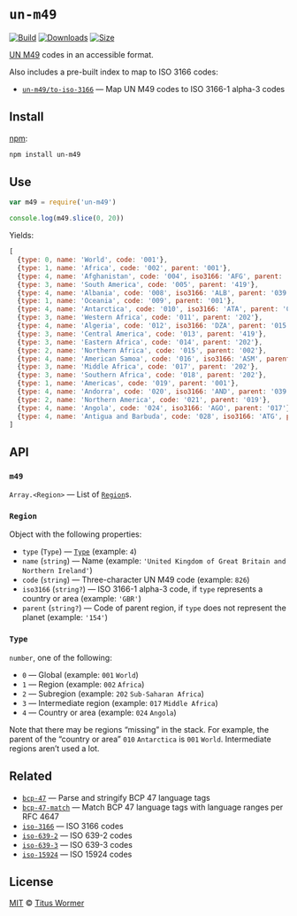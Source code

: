 # `un-m49`

[![Build][build-badge]][build]
[![Downloads][downloads-badge]][downloads]
[![Size][size-badge]][size]

[UN M49][m49] codes in an accessible format.

Also includes a pre-built index to map to ISO 3166 codes:

*   [`un-m49/to-iso-3166`][to-iso-3166]
    — Map UN M49 codes to ISO 3166-1 alpha-3 codes

## Install

[npm][]:

```sh
npm install un-m49
```

## Use

```js
var m49 = require('un-m49')

console.log(m49.slice(0, 20))
```

Yields:

```js
[
  {type: 0, name: 'World', code: '001'},
  {type: 1, name: 'Africa', code: '002', parent: '001'},
  {type: 4, name: 'Afghanistan', code: '004', iso3166: 'AFG', parent: '034'},
  {type: 3, name: 'South America', code: '005', parent: '419'},
  {type: 4, name: 'Albania', code: '008', iso3166: 'ALB', parent: '039'},
  {type: 1, name: 'Oceania', code: '009', parent: '001'},
  {type: 4, name: 'Antarctica', code: '010', iso3166: 'ATA', parent: '001'},
  {type: 3, name: 'Western Africa', code: '011', parent: '202'},
  {type: 4, name: 'Algeria', code: '012', iso3166: 'DZA', parent: '015'},
  {type: 3, name: 'Central America', code: '013', parent: '419'},
  {type: 3, name: 'Eastern Africa', code: '014', parent: '202'},
  {type: 2, name: 'Northern Africa', code: '015', parent: '002'},
  {type: 4, name: 'American Samoa', code: '016', iso3166: 'ASM', parent: '061'},
  {type: 3, name: 'Middle Africa', code: '017', parent: '202'},
  {type: 3, name: 'Southern Africa', code: '018', parent: '202'},
  {type: 1, name: 'Americas', code: '019', parent: '001'},
  {type: 4, name: 'Andorra', code: '020', iso3166: 'AND', parent: '039'},
  {type: 2, name: 'Northern America', code: '021', parent: '019'},
  {type: 4, name: 'Angola', code: '024', iso3166: 'AGO', parent: '017'},
  {type: 4, name: 'Antigua and Barbuda', code: '028', iso3166: 'ATG', parent: '029'}
]
```

## API

### `m49`

`Array.<Region>` — List of [`Region`][region]s.

### `Region`

Object with the following properties:

*   `type` (`Type`) — [`Type`][type]
    (example: `4`)
*   `name` (`string`) — Name
    (example: `'United Kingdom of Great Britain and Northern Ireland'`)
*   `code` (`string`) — Three-character UN M49 code
    (example: `826`)
*   `iso3166` (`string?`) — ISO 3166-1 alpha-3 code, if `type` represents a
    country or area
    (example: `'GBR'`)
*   `parent` (`string?`) — Code of parent region, if `type` does not represent
    the planet
    (example: `'154'`)

### `Type`

`number`, one of the following:

*   `0` — Global (example: `001` `World`)
*   `1` — Region (example: `002` `Africa`)
*   `2` — Subregion (example: `202` `Sub-Saharan Africa`)
*   `3` — Intermediate region (example: `017` `Middle Africa`)
*   `4` — Country or area (example: `024` `Angola`)

Note that there may be regions “missing” in the stack.
For example, the parent of the “country or area” `010` `Antarctica` is `001`
`World`.
Intermediate regions aren’t used a lot.

## Related

*   [`bcp-47`](https://github.com/wooorm/bcp-47)
    — Parse and stringify BCP 47 language tags
*   [`bcp-47-match`](https://github.com/wooorm/bcp-47-match)
    — Match BCP 47 language tags with language ranges per RFC 4647
*   [`iso-3166`](https://github.com/wooorm/iso-3166)
    — ISO 3166 codes
*   [`iso-639-2`](https://github.com/wooorm/iso-639-2)
    — ISO 639-2 codes
*   [`iso-639-3`](https://github.com/wooorm/iso-639-3)
    — ISO 639-3 codes
*   [`iso-15924`](https://github.com/wooorm/iso-15924)
    — ISO 15924 codes

## License

[MIT][license] © [Titus Wormer][author]

<!-- Definition -->

[build-badge]: https://img.shields.io/travis/wooorm/un-m49.svg

[build]: https://travis-ci.org/wooorm/un-m49

[downloads-badge]: https://img.shields.io/npm/dm/un-m49.svg

[downloads]: https://www.npmjs.com/package/un-m49

[size-badge]: https://img.shields.io/bundlephobia/minzip/un-m49.svg

[size]: https://bundlephobia.com/result?p=un-m49

[npm]: https://docs.npmjs.com/cli/install

[license]: license

[author]: https://wooorm.com

[m49]: https://unstats.un.org/unsd/methodology/m49/

[region]: #region

[type]: #type

[to-iso-3166]: to-iso-3166.json
